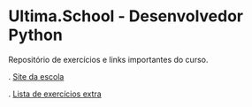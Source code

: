 # Ultima.School - Desenvolvedor Python
Repositório de exercícios e links importantes do curso.</br>

. [Site da escola](https://ultima.school/)</br>

. [Lista de exercícios extra](https://wiki.python.org.br/ListaDeExercicios)